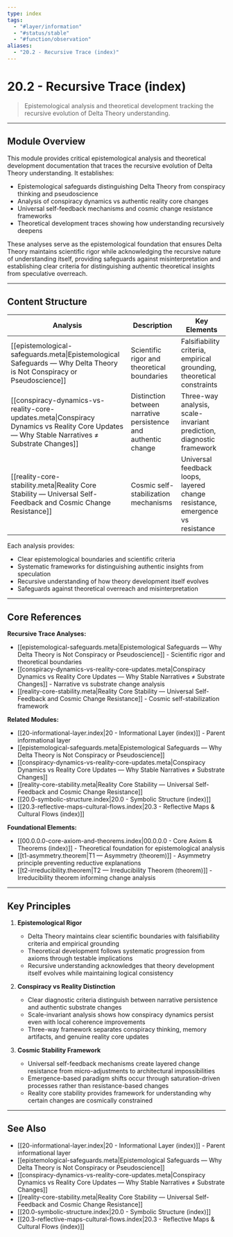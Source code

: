 ```yaml
---
type: index
tags:
  - "#layer/information"
  - "#status/stable"
  - "#function/observation"
aliases:
  - "20.2 - Recursive Trace (index)"
---
```


# 20.2 - Recursive Trace (index)

> Epistemological analysis and theoretical development tracking the recursive evolution of Delta Theory understanding.

---

## Module Overview

This module provides critical epistemological analysis and theoretical development documentation that traces the recursive evolution of Delta Theory understanding. It establishes:
- Epistemological safeguards distinguishing Delta Theory from conspiracy thinking and pseudoscience
- Analysis of conspiracy dynamics vs authentic reality core changes
- Universal self-feedback mechanisms and cosmic change resistance frameworks
- Theoretical development traces showing how understanding recursively deepens

These analyses serve as the epistemological foundation that ensures Delta Theory maintains scientific rigor while acknowledging the recursive nature of understanding itself, providing safeguards against misinterpretation and establishing clear criteria for distinguishing authentic theoretical insights from speculative overreach.

---

## Content Structure

| Analysis | Description | Key Elements |
|----------|-------------|--------------|
| [[epistemological-safeguards.meta\|Epistemological Safeguards — Why Delta Theory is Not Conspiracy or Pseudoscience]] | Scientific rigor and theoretical boundaries | Falsifiability criteria, empirical grounding, theoretical constraints |
| [[conspiracy-dynamics-vs-reality-core-updates.meta\|Conspiracy Dynamics vs Reality Core Updates — Why Stable Narratives ≠ Substrate Changes]] | Distinction between narrative persistence and authentic change | Three-way analysis, scale-invariant prediction, diagnostic framework |
| [[reality-core-stability.meta\|Reality Core Stability — Universal Self-Feedback and Cosmic Change Resistance]] | Cosmic self-stabilization mechanisms | Universal feedback loops, layered change resistance, emergence vs resistance |

Each analysis provides:
- Clear epistemological boundaries and scientific criteria
- Systematic frameworks for distinguishing authentic insights from speculation
- Recursive understanding of how theory development itself evolves
- Safeguards against theoretical overreach and misinterpretation

---

## Core References

**Recursive Trace Analyses:**
- [[epistemological-safeguards.meta|Epistemological Safeguards — Why Delta Theory is Not Conspiracy or Pseudoscience]] - Scientific rigor and theoretical boundaries
- [[conspiracy-dynamics-vs-reality-core-updates.meta|Conspiracy Dynamics vs Reality Core Updates — Why Stable Narratives ≠ Substrate Changes]] - Narrative vs substrate change analysis
- [[reality-core-stability.meta|Reality Core Stability — Universal Self-Feedback and Cosmic Change Resistance]] - Cosmic self-stabilization framework

**Related Modules:**
- [[20-informational-layer.index|20 - Informational Layer (index)]] - Parent informational layer
- [[epistemological-safeguards.meta|Epistemological Safeguards — Why Delta Theory is Not Conspiracy or Pseudoscience]]
- [[conspiracy-dynamics-vs-reality-core-updates.meta|Conspiracy Dynamics vs Reality Core Updates — Why Stable Narratives ≠ Substrate Changes]]
- [[reality-core-stability.meta|Reality Core Stability — Universal Self-Feedback and Cosmic Change Resistance]]
- [[20.0-symbolic-structure.index|20.0 - Symbolic Structure (index)]] 
- [[20.3-reflective-maps-cultural-flows.index|20.3 - Reflective Maps & Cultural Flows (index)]]

**Foundational Elements:**
- [[00.0.0.0-core-axiom-and-theorems.index|00.0.0.0 - Core Axiom & Theorems (index)]] - Theoretical foundation for epistemological analysis
- [[t1-asymmetry.theorem|T1 — Asymmetry (theorem)]] - Asymmetry principle preventing reductive explanations
- [[t2-irreducibility.theorem|T2 — Irreducibility Theorem (theorem)]] - Irreducibility theorem informing change analysis

---

## Key Principles

1. **Epistemological Rigor**
   - Delta Theory maintains clear scientific boundaries with falsifiability criteria and empirical grounding
   - Theoretical development follows systematic progression from axioms through testable implications
   - Recursive understanding acknowledges that theory development itself evolves while maintaining logical consistency

2. **Conspiracy vs Reality Distinction**
   - Clear diagnostic criteria distinguish between narrative persistence and authentic substrate changes
   - Scale-invariant analysis shows how conspiracy dynamics persist even with local coherence improvements
   - Three-way framework separates conspiracy thinking, memory artifacts, and genuine reality core updates

3. **Cosmic Stability Framework**
   - Universal self-feedback mechanisms create layered change resistance from micro-adjustments to architectural impossibilities
   - Emergence-based paradigm shifts occur through saturation-driven processes rather than resistance-based changes
   - Reality core stability provides framework for understanding why certain changes are cosmically constrained

---

## See Also

- [[20-informational-layer.index|20 - Informational Layer (index)]] - Parent informational layer
- [[epistemological-safeguards.meta|Epistemological Safeguards — Why Delta Theory is Not Conspiracy or Pseudoscience]]
- [[conspiracy-dynamics-vs-reality-core-updates.meta|Conspiracy Dynamics vs Reality Core Updates — Why Stable Narratives ≠ Substrate Changes]]
- [[reality-core-stability.meta|Reality Core Stability — Universal Self-Feedback and Cosmic Change Resistance]]
- [[20.0-symbolic-structure.index|20.0 - Symbolic Structure (index)]]
- [[20.3-reflective-maps-cultural-flows.index|20.3 - Reflective Maps & Cultural Flows (index)]]
